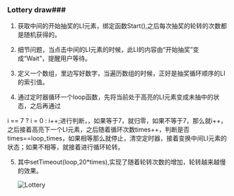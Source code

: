 ### Lottery draw###

1. 获取中间的开始抽奖的LI元素，绑定函数Start(),之后每次抽奖的轮转的次数都是随机获得的。

2. 细节问题，当点击中间的LI元素的时候，此LI的内容由“开始抽奖”变成“Wait”，提醒用户等待。

3. 定义一个数组，里边写好数字，当遍历数组的时候，正好是抽奖循环顺序的LI的索引值。

4.  通过定时器循环一个loop函数，先将当前处于高亮的LI元素变成未抽中的状态，之后再通过

   i == 7 ? i = 0 : i++;进行判断，，如果等于7，就归零，如果不等于7，那么就i++，之后接着高亮下一个LI元素，之后随着循环次数times++，判断是否times==loop_times，如果相等那么就停止，清空定时器，接着变换中间LI元素的状态；如果不相等，就接着进行循环轮转。

5. 其中setTimeout(loop,20*times),实现了随着轮转次数的增加，轮转越来越慢的效果。

   ![Lottery](C:\Users\acer\Desktop\LearningNote\s_005抽奖动画\Lottery.gif)

   ​